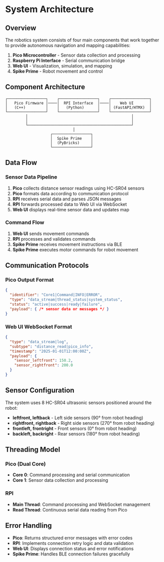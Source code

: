 # System Architecture

## Overview

The robotics system consists of four main components that work together to provide autonomous navigation and mapping capabilities:

1. **Pico Microcontroller** - Sensor data collection and processing
2. **Raspberry Pi Interface** - Serial communication bridge
3. **Web UI** - Visualization, simulation, and mapping
4. **Spike Prime** - Robot movement and control

## Component Architecture

```
┌─────────────────┐    ┌─────────────────┐    ┌─────────────────┐
│   Pico Firmware │────│  RPI Interface  │────│    Web UI       │
│   (C++)         │    │   (Python)      │    │ (FastAPI/HTMX)  │
└─────────────────┘    └─────────────────┘    └─────────────────┘
         │                                              │
         │                                              │
         └──────────────────────────────────────────────┘
                              │
                    ┌─────────────────┐
                    │  Spike Prime    │
                    │  (PyBricks)     │
                    └─────────────────┘
```

## Data Flow

### Sensor Data Pipeline
1. **Pico** collects distance sensor readings using HC-SR04 sensors
2. **Pico** formats data according to communication protocol
3. **RPI** receives serial data and parses JSON messages
4. **RPI** forwards processed data to Web UI via WebSocket
5. **Web UI** displays real-time sensor data and updates map

### Command Flow
1. **Web UI** sends movement commands
2. **RPI** processes and validates commands
3. **Spike Prime** receives movement instructions via BLE
4. **Spike Prime** executes motor commands for robot movement

## Communication Protocols

### Pico Output Format
```json
{
  "identifier": "Core1|Command|INFO|ERROR",
  "type": "data_stream|thread_status|system_status",
  "status": "active|success|ready|failure",
  "payload": { /* sensor data or messages */ }
}
```

### Web UI WebSocket Format
```json
{
  "type": "data_stream|log",
  "subtype": "distance_read|pico_info",
  "timestamp": "2025-01-01T12:00:00Z",
  "payload": {
    "sensor_leftfront": 150.2,
    "sensor_rightfront": 200.0
  }
}
```

## Sensor Configuration

The system uses 8 HC-SR04 ultrasonic sensors positioned around the robot:
- **leftfront, leftback** - Left side sensors (90° from robot heading)
- **rightfront, rightback** - Right side sensors (270° from robot heading)  
- **frontleft, frontright** - Front sensors (0° from robot heading)
- **backleft, backright** - Rear sensors (180° from robot heading)

## Threading Model

### Pico (Dual Core)
- **Core 0**: Command processing and serial communication
- **Core 1**: Sensor data collection and processing

### RPI
- **Main Thread**: Command processing and WebSocket management
- **Read Thread**: Continuous serial data reading from Pico

## Error Handling

- **Pico**: Returns structured error messages with error codes
- **RPI**: Implements connection retry logic and data validation
- **Web UI**: Displays connection status and error notifications
- **Spike Prime**: Handles BLE connection failures gracefully